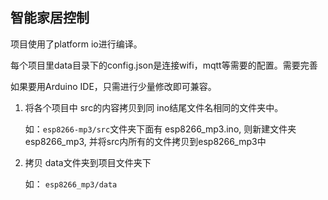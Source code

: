 ## 智能家居控制

项目使用了platform io进行编译。

每个项目里data目录下的config.json是连接wifi，mqtt等需要的配置。需要完善


如果要用Arduino IDE，只需进行少量修改即可兼容。

1. 将各个项目中 src的内容拷贝到同 ino结尾文件名相同的文件夹中。

	如：`esp8266-mp3/src`文件夹下面有 esp8266_mp3.ino, 则新建文件夹 esp8266_mp3, 并将src内所有的文件拷贝到esp8266_mp3中

2. 拷贝 data文件夹到项目文件夹下

	如： `esp8266_mp3/data`


